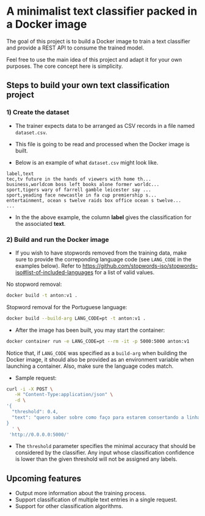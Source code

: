 # A minimalist text classifier packed in a Docker image

The goal of this project is to build a Docker image to train a text classifier and provide a REST API to consume the trained model.

Feel free to use the main idea of this project and adapt it for your own purposes. The core concept here is simplicity.

## Steps to build your own text classification project

### 1) Create the dataset

- The trainer expects data to be arranged as CSV records in a file named `dataset.csv`.

- This file is going to be read and processed when the Docker image is built.

- Below is an example of what `dataset.csv` might look like.

```csv
label,text
tec,tv future in the hands of viewers with home th...
business,worldcom boss left books alone former worldc...
sport,tigers wary of farrell gamble leicester say ...
sport,yeading face newcastle in fa cup premiership s...
entertainment, ocean s twelve raids box office ocean s twelve...
...
```

- In the the above example, the column **label** gives the classification for the associated **text**.

### 2) Build and run the Docker image

- If you wish to have stopwords removed from the training data, make sure to provide the correponding language code (see `LANG_CODE` in the examples below). Refer to https://github.com/stopwords-iso/stopwords-iso#list-of-included-languages for a list of valid values.

No stopword removal:

```bash
docker build -t anton:v1 .
```

Stopword removal for the Portuguese language:

```bash
docker build --build-arg LANG_CODE=pt -t anton:v1 .
```

- After the image has been built, you may start the container:

```bash
docker container run -e LANG_CODE=pt --rm -it -p 5000:5000 anton:v1
```

Notice that, if `LANG_CODE` was specified as a `build-arg` when building the Docker image, it should also be provided as an environment variable when launching a container. Also, make sure the language codes match.

- Sample request:

```bash
curl -i -X POST \
   -H "Content-Type:application/json" \
   -d \
'{
  "threshold": 0.4,
  "text": "quero saber sobre como faço para estarem consertando a linha telefônica da minha casa"
}
  ' \
 'http://0.0.0.0:5000/'
```

- The `threshold` parameter specifies the minimal accuracy that should be considered by the classifier. Any input whose classification confidence is lower than the given threshold will not be assigned any labels.

## Upcoming features

- Output more information about the training process.
- Support classification of multiple text entries in a single request.
- Support for other classification algorithms.
